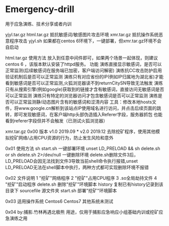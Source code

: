# Emergency-drill
用于应急演练、技术分享或者内训

yjyl.tar.gz
  html.tar.gz  抵抗敏感词/敏感图片攻击环境
  xmr.tar.gz   抵抗操作系统恶意程序攻击
  yjyl.sh      如果都在centos 6环境下，一键部署，但xmr.tar.gz环境不会自启动
 
html.tar.gz
  使用方法
    放入到任意中间件即可，如果两个场景一起体现，则建议centos 6 ，该版本默认安装了httpd服务。
  功能
    演练直接显示敏感词，是否可以正常监测(后续敏感词在服务端已加密，客户端访问解密)
    演练抗CC攻击防护启用验证机制后是否可以正常监测
    演练只有对应省份的IP(例如IP归属地为湖北省)才能看到敏感词是否可以正常监测,火狐浏览器读不到returnCitySN导致无法触发
    演练只有从搜索引擎(例如google)获取到的链接才含有敏感词，直接访问无敏感词是否可以正常监测
    演练只有特定的浏览器访问才包含敏感词是否可以正常监测
    演练是否可以正常监测静/动态图片含有的敏感词和涩清内容
    工具：修改本地hosts文件，将www.google.cn解析到该站点IP使用域名进行访问，并点击后续页面的跳转，即可发现敏感词，在客户端http头部伪造插入Referer字段，服务器抓包 也能看到referer字段但并不会触发（已测试火狐浏览器）

xmr.tar.gz
  0x00 版本
    v1.0 2019.09 *
    v2.0 2019.12 去除挖矿程序，使用其他模拟挖矿网络/占用CPU资源的行为，防止发生风险和意外

  0x01 使用方法
		sh start.sh				一键部署环境
		unset LD_PRELOAD && sh delete.sh or sh delete.sh 2>/dev/null 一键删除环境
      delete.sh删除文件3后，LD_PRELOAD会因无法找到文件3导致当前shell命令执行报错,unset LD_PRELOAD无法在shell脚本中执行，两种方式都可实现删除环境不报错

  0x02 文件说明
    1           "挖矿"网络程序
    2           "挖矿"占用CPU程序
	  3           .so全局劫持文件
	  4           "挖矿"启动程序
	  delete.sh		删除"挖矿"环境脚本
	  history			复制已有history记录到该目录下
	  sourcefile		源文件夹
	  start.sh		部署"挖矿"环境脚本

  0x03 适用操作系统
    Centos6
    Centos7
    其他系统未测试

  0x04 by:捕影.竹林再遇北极熊
	  用途，仅用于捕影应急响应小组基础内训或挖矿应急演练之用
